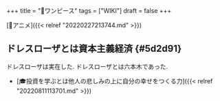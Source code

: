 +++
title = "📝ワンピース"
tags = ["WIKI"]
draft = false
+++

[🔖アニメ]({{< relref "20220227213744.md" >}})


## ドレスローザとは資本主義経済 {#5d2d91}

ドレスローザは実在した. ドレスローザとは六本木であった.

-   [🎓投資を学ぶとは他人の悲しみの上に自分の幸せをつくる力]({{< relref "20220811113701.md" >}})
